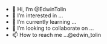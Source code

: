 - 👋 Hi, I’m @EdwinTolin
- 👀 I’m interested in ...
- 🌱 I’m currently learning ...
- 💞️ I’m looking to collaborate on ...
- 📫 How to reach me ...@edwin_tolin

<!---
EdwinTolin/EdwinTolin is a ✨ special ✨ repository because its `README.md` (this file) appears on your GitHub profile.
You can click the Preview link to take a look at your changes.
--->
